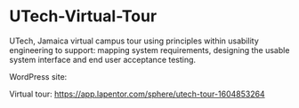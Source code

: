 # UTech-Virtual-Tour
UTech, Jamaica virtual campus tour using principles within usability engineering to support: mapping system requirements, designing the usable system interface and end user acceptance testing. 


WordPress site: 

Virtual tour: https://app.lapentor.com/sphere/utech-tour-1604853264

